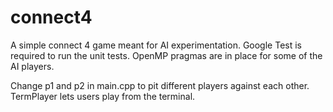 # connect4
A simple connect 4 game meant for AI experimentation.
Google Test is required to run the unit tests.
OpenMP pragmas are in place for some of the AI players.

Change p1 and p2 in main.cpp to pit different players against each other. TermPlayer lets users play from the terminal.
